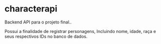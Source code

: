 # characterapi
Backend API para o projeto final..

Possui a finalidade de registrar personagens, Incluindo nome, idade, raça e seus respectivos IDs no banco de dados.

